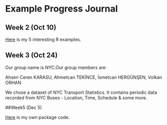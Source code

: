 # Example Progress Journal

## Week 2 (Oct 10)

[Here](files/pj-karasua.html) is my 5 interesting R examples. 

## Week 3 (Oct 24)

Our group name is NYC.Our group members are:

Ahsen Ceren KARASU, Ahmetcan TEKİNCE, İsmetcan HERGÜNŞEN, Volkan ORHAN

We chose a dataset of NYC Transport Statistics. It contains periodic data recorded from NYC Buses - Location, Time, Schedule & some more.

##Week5 (Dec 5)

[Here](files/ack.R.html) is my own package code.
